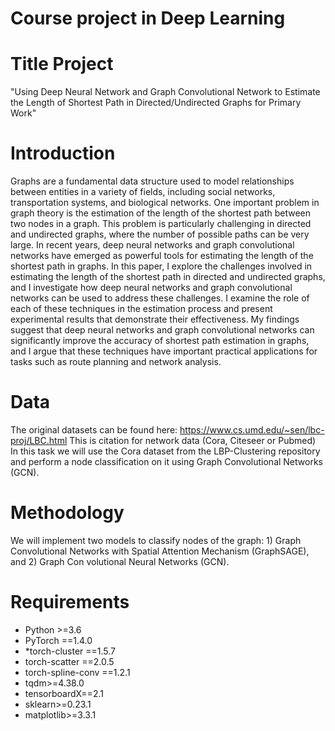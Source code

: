 # Course project in Deep Learning

# Title Project
"Using Deep Neural Network and Graph Convolutional Network to Estimate the Length of Shortest Path in Directed/Undirected Graphs for Primary Work"

# Introduction
Graphs are a fundamental data structure used to model relationships between entities in a variety of fields, including social networks, transportation systems, and biological networks. One important problem in graph theory is the estimation of the length of the shortest path between two nodes in a graph. This problem is particularly challenging in directed and undirected graphs, where the number of possible paths can be very large. In recent years, deep neural networks and graph convolutional networks have emerged as powerful tools for estimating the length of the shortest path in graphs. In this paper, I explore the challenges involved in estimating the length of the shortest path in directed and undirected graphs, and I investigate how deep neural networks and graph convolutional networks can be used to address these challenges. I examine the role of each of these techniques in the estimation process and present experimental results that demonstrate their effectiveness. My findings suggest that deep neural networks and graph convolutional networks can significantly improve the accuracy of shortest path estimation in graphs, and I argue that these techniques have important practical applications for tasks such as route planning and network analysis. 

# Data
The original datasets can be found here: https://www.cs.umd.edu/~sen/lbc-proj/LBC.html
This is citation for network data (Cora, Citeseer or Pubmed)
In this task we will use the Cora dataset from the LBP-Clustering
repository and perform a node classification on it using Graph Convolutional Networks (GCN).

# Methodology
We will implement two models to classify nodes of the graph: 1) Graph Convolutional
Networks with Spatial Attention Mechanism (GraphSAGE), and 2) Graph Con
volutional Neural Networks (GCN). 

# Requirements
* Python >=3.6
* PyTorch ==1.4.0
* *torch-cluster ==1.5.7
* torch-scatter ==2.0.5
* torch-spline-conv ==1.2.1
* tqdm>=4.38.0
* tensorboardX==2.1
* sklearn>=0.23.1
* matplotlib>=3.3.1
